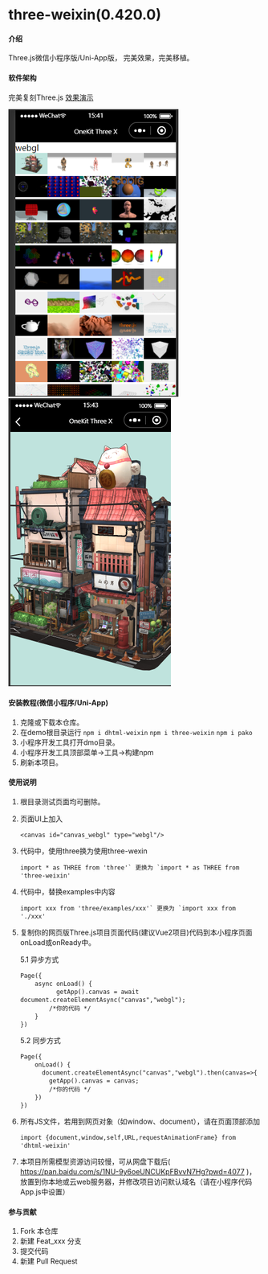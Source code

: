 # three-weixin(0.420.0)

#### 介绍
Three.js微信小程序版/Uni-App版，
完美效果，完美移植。


#### 软件架构
完美复刻Three.js
[效果演示](https://www.bilibili.com/video/BV1Qe4y1Z7x2?share_source=copy_web&vd_source=7c04e28e67346c8e44c9b04db22d7631)

![输入图片说明](1.png)
![输入图片说明](2.png)

#### 安装教程(微信小程序/Uni-App)

1.  克隆或下载本仓库。
2.  在demo根目录运行
    `npm i dhtml-weixin`
    `npm i three-weixin`
    `npm i pako`
3.  小程序开发工具打开dmo目录。
4.  小程序开发工具顶部菜单->工具->构建npm
5.  刷新本项目。

#### 使用说明

1.  根目录测试页面均可删除。
2.  页面UI上加入 
    ```
    <canvas id="canvas_webgl" type="webgl"/>
    ```
3.  代码中，使用three换为使用three-wexin
    ```
    import * as THREE from 'three'` 更换为 `import * as THREE from 'three-weixin'
    ```
4.  代码中，替换examples中内容
    ```
    import xxx from 'three/examples/xxx'` 更换为 `import xxx from './xxx'
    ```
5.  复制你的网页版Three.js项目页面代码(建议Vue2项目)代码到本小程序页面onLoad或onReady中。

    5.1 异步方式
    ```
    Page({
        async onLoad() {
              getApp().canvas = await document.createElementAsync("canvas","webgl");
            /*你的代码 */
        }
    })
    ```

    5.2 同步方式
    ```
    Page({
        onLoad() {
          document.createElementAsync("canvas","webgl").then(canvas=>{
            getApp().canvas = canvas;
            /*你的代码 */
        })
    })
    ```
6.  所有JS文件，若用到网页对象（如window、document），请在页面顶部添加 
    ```
    import {document,window,self,URL,requestAnimationFrame} from 'dhtml-weixin'
    ```
7.  本项目所需模型资源访问较慢，可从网盘下载后( https://pan.baidu.com/s/1NU-9y6oeUNCUKpFBvvN7Hg?pwd=4077 )，放置到你本地或云web服务器，并修改项目访问默认域名（请在小程序代码App.js中设置）

#### 参与贡献

1.  Fork 本仓库
2.  新建 Feat_xxx 分支
3.  提交代码
4.  新建 Pull Request
